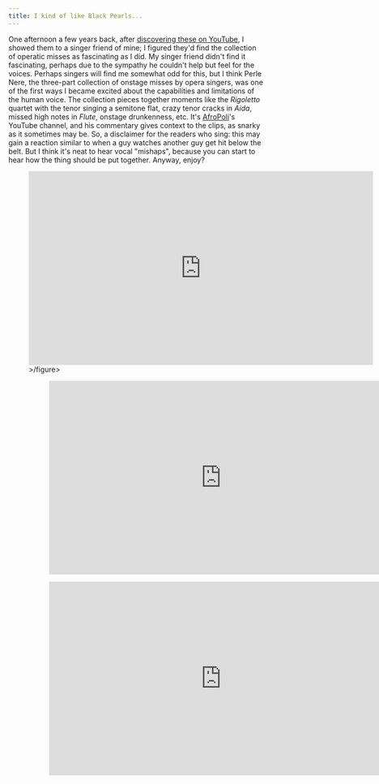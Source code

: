 ```yaml
---
title: I kind of like Black Pearls...
---
```


One afternoon a few years back, after [discovering these on YouTube](https://www.youtube.com/watch?v=T1blyLl4tiQ&list=RDT1blyLl4tiQ#t=531), I showed them to a singer friend of mine; I figured they'd find the collection of operatic misses as fascinating as I did. My singer friend didn't find it fascinating, perhaps due to the sympathy he couldn't help but feel for the voices. Perhaps singers will find me somewhat odd for this, but I think Perle Nere, the three-part collection of onstage misses by opera singers, was one of the first ways I became excited about the capabilities and limitations of the human voice. The collection pieces together moments like the _Rigoletto_ quartet with the tenor singing a semitone flat, crazy tenor cracks in _Aida_, missed high notes in _Flute_, onstage drunkenness, etc. It's [AfroPoli](https://www.youtube.com/user/AfroPoli/featured)'s YouTube channel, and his commentary gives context to the clips, as snarky as it sometimes may be. So, a disclaimer for the readers who sing: this may gain a reaction similar to when a guy watches another guy get hit below the belt. But I think it's neat to hear vocal "mishaps", because you can start to hear how the thing should be put together. Anyway, enjoy?

<figure data-type="video">
<iframe width="680" height="382" src="https://www.youtube.com/embed/5k6c4MBG7h8" frameborder="0" allowfullscreen></iframe>
>/figure>

<figure data-type="video">
<iframe width="680" height="382" src="https://www.youtube.com/embed/6hZweYnWdAk" frameborder="0" allowfullscreen></iframe>
</figure>

<figure data-type="video">
<iframe width="680" height="382" src="https://www.youtube.com/embed/T1blyLl4tiQ" frameborder="0" allowfullscreen></iframe>
</figure>
